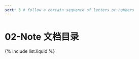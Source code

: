 ```yaml
---
sort: 3 # follow a certain sequence of letters or numbers
---
```


# 02-Note 文档目录

{% include list.liquid %}
